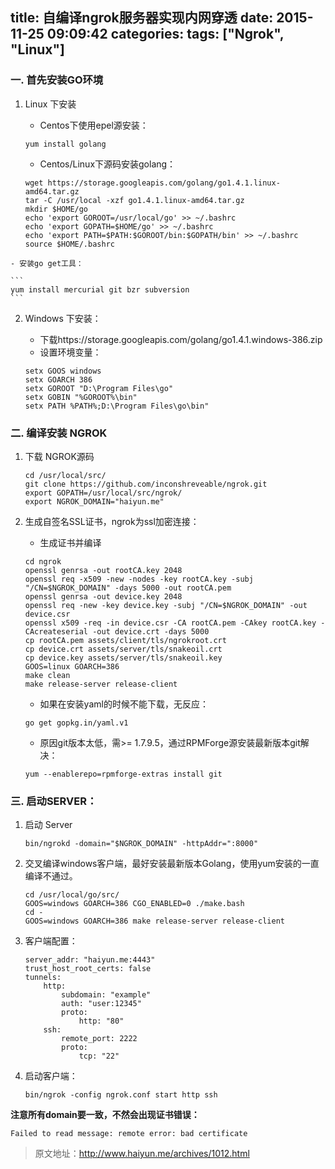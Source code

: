title: 自编译ngrok服务器实现内网穿透
date: 2015-11-25 09:09:42
categories:
tags: ["Ngrok", "Linux"]
---

### 一. 首先安装GO环境

1. Linux 下安装

	- Centos下使用epel源安装：
	
    ```
    yum install golang
    ```
    - Centos/Linux下源码安装golang：
    
    ```	
    wget https://storage.googleapis.com/golang/go1.4.1.linux-amd64.tar.gz
    tar -C /usr/local -xzf go1.4.1.linux-amd64.tar.gz
    mkdir $HOME/go
    echo 'export GOROOT=/usr/local/go' >> ~/.bashrc 
    echo 'export GOPATH=$HOME/go' >> ~/.bashrc 
    echo 'export PATH=$PATH:$GOROOT/bin:$GOPATH/bin' >> ~/.bashrc 
    source $HOME/.bashrc 
    ```
<!--more-->
    - 安装go get工具：

    ```
    yum install mercurial git bzr subversion
    ```
2. Windows 下安装：
    - 下载https://storage.googleapis.com/golang/go1.4.1.windows-386.zip
    - 设置环境变量：
    
    ```
    setx GOOS windows
    setx GOARCH 386
    setx GOROOT "D:\Program Files\go"
    setx GOBIN "%GOROOT%\bin"
    setx PATH %PATH%;D:\Program Files\go\bin"
    ```

### 二. 编译安装 NGROK

1. 下载 NGROK源码

    ```
    cd /usr/local/src/
    git clone https://github.com/inconshreveable/ngrok.git
    export GOPATH=/usr/local/src/ngrok/
    export NGROK_DOMAIN="haiyun.me"
    ```
2. 生成自签名SSL证书，ngrok为ssl加密连接：
    - 生成证书并编译

	```
	cd ngrok
	openssl genrsa -out rootCA.key 2048
	openssl req -x509 -new -nodes -key rootCA.key -subj "/CN=$NGROK_DOMAIN" -days 5000 -out rootCA.pem
	openssl genrsa -out device.key 2048
	openssl req -new -key device.key -subj "/CN=$NGROK_DOMAIN" -out device.csr
	openssl x509 -req -in device.csr -CA rootCA.pem -CAkey rootCA.key -CAcreateserial -out device.crt -days 5000
	cp rootCA.pem assets/client/tls/ngrokroot.crt
	cp device.crt assets/server/tls/snakeoil.crt 
	cp device.key assets/server/tls/snakeoil.key
	GOOS=linux GOARCH=386
	make clean
	make release-server release-client
	```

	- 如果在安装yaml的时候不能下载，无反应：
	
	```
	go get gopkg.in/yaml.v1
	```
	- 原因git版本太低，需>= 1.7.9.5，通过RPMForge源安装最新版本git解决：
	
	```
	yum --enablerepo=rpmforge-extras install git
	```
	
### 三. 启动SERVER：

1. 启动 Server

	```
	bin/ngrokd -domain="$NGROK_DOMAIN" -httpAddr=":8000"
	```

2. 交叉编译windows客户端，最好安装最新版本Golang，使用yum安装的一直编译不通过。

	```
	cd /usr/local/go/src/
	GOOS=windows GOARCH=386 CGO_ENABLED=0 ./make.bash
	cd -
	GOOS=windows GOARCH=386 make release-server release-client
	```

3. 客户端配置：

	```
	server_addr: "haiyun.me:4443"
	trust_host_root_certs: false
	tunnels:
        http:
            subdomain: "example"
            auth: "user:12345"
            proto:
                http: "80"
        ssh:
            remote_port: 2222
            proto:
                tcp: "22"
	```

4. 启动客户端：

	```
	bin/ngrok -config ngrok.conf start http ssh
	```

**注意所有domain要一致，不然会出现证书错误：**

```
Failed to read message: remote error: bad certificate
```

> 原文地址：http://www.haiyun.me/archives/1012.html